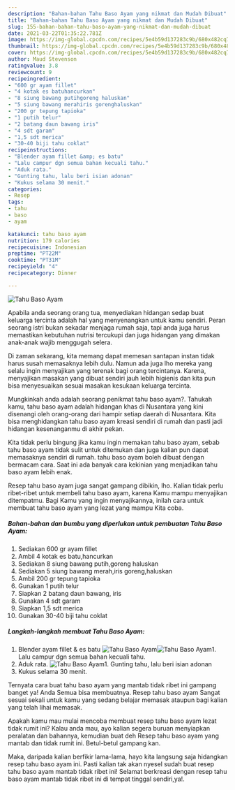 ```yaml
---
description: "Bahan-bahan Tahu Baso Ayam yang nikmat dan Mudah Dibuat"
title: "Bahan-bahan Tahu Baso Ayam yang nikmat dan Mudah Dibuat"
slug: 155-bahan-bahan-tahu-baso-ayam-yang-nikmat-dan-mudah-dibuat
date: 2021-03-22T01:35:22.781Z
image: https://img-global.cpcdn.com/recipes/5e4b59d137283c9b/680x482cq70/tahu-baso-ayam-foto-resep-utama.jpg
thumbnail: https://img-global.cpcdn.com/recipes/5e4b59d137283c9b/680x482cq70/tahu-baso-ayam-foto-resep-utama.jpg
cover: https://img-global.cpcdn.com/recipes/5e4b59d137283c9b/680x482cq70/tahu-baso-ayam-foto-resep-utama.jpg
author: Maud Stevenson
ratingvalue: 3.8
reviewcount: 9
recipeingredient:
- "600 gr ayam fillet"
- "4 kotak es batuhancurkan"
- "8 siung bawang putihgoreng haluskan"
- "5 siung bawang merahiris gorenghaluskan"
- "200 gr tepung tapioka"
- "1 putih telur"
- "2 batang daun bawang iris"
- "4 sdt garam"
- "1,5 sdt merica"
- "30-40 biji tahu coklat"
recipeinstructions:
- "Blender ayam fillet &amp; es batu"
- "Lalu campur dgn semua bahan kecuali tahu."
- "Aduk rata."
- "Gunting tahu, lalu beri isian adonan"
- "Kukus selama 30 menit."
categories:
- Resep
tags:
- tahu
- baso
- ayam

katakunci: tahu baso ayam 
nutrition: 179 calories
recipecuisine: Indonesian
preptime: "PT22M"
cooktime: "PT31M"
recipeyield: "4"
recipecategory: Dinner

---
```



![Tahu Baso Ayam](https://img-global.cpcdn.com/recipes/5e4b59d137283c9b/680x482cq70/tahu-baso-ayam-foto-resep-utama.jpg)

Apabila anda seorang orang tua, menyediakan hidangan sedap buat keluarga tercinta adalah hal yang menyenangkan untuk kamu sendiri. Peran seorang istri bukan sekadar menjaga rumah saja, tapi anda juga harus memastikan kebutuhan nutrisi tercukupi dan juga hidangan yang dimakan anak-anak wajib menggugah selera.

Di zaman  sekarang, kita memang dapat memesan santapan instan tidak harus susah memasaknya lebih dulu. Namun ada juga lho mereka yang selalu ingin menyajikan yang terenak bagi orang tercintanya. Karena, menyajikan masakan yang dibuat sendiri jauh lebih higienis dan kita pun bisa menyesuaikan sesuai masakan kesukaan keluarga tercinta. 



Mungkinkah anda adalah seorang penikmat tahu baso ayam?. Tahukah kamu, tahu baso ayam adalah hidangan khas di Nusantara yang kini disenangi oleh orang-orang dari hampir setiap daerah di Nusantara. Kita bisa menghidangkan tahu baso ayam kreasi sendiri di rumah dan pasti jadi hidangan kesenanganmu di akhir pekan.

Kita tidak perlu bingung jika kamu ingin memakan tahu baso ayam, sebab tahu baso ayam tidak sulit untuk ditemukan dan juga kalian pun dapat memasaknya sendiri di rumah. tahu baso ayam boleh dibuat dengan bermacam cara. Saat ini ada banyak cara kekinian yang menjadikan tahu baso ayam lebih enak.

Resep tahu baso ayam juga sangat gampang dibikin, lho. Kalian tidak perlu ribet-ribet untuk membeli tahu baso ayam, karena Kamu mampu menyajikan ditempatmu. Bagi Kamu yang ingin menyajikannya, inilah cara untuk membuat tahu baso ayam yang lezat yang mampu Kita coba.

<!--inarticleads1-->

##### Bahan-bahan dan bumbu yang diperlukan untuk pembuatan Tahu Baso Ayam:

1. Sediakan 600 gr ayam fillet
1. Ambil 4 kotak es batu,hancurkan
1. Sediakan 8 siung bawang putih,goreng haluskan
1. Sediakan 5 siung bawang merah,iris goreng,haluskan
1. Ambil 200 gr tepung tapioka
1. Gunakan 1 putih telur
1. Siapkan 2 batang daun bawang, iris
1. Gunakan 4 sdt garam
1. Siapkan 1,5 sdt merica
1. Gunakan 30-40 biji tahu coklat




<!--inarticleads2-->

##### Langkah-langkah membuat Tahu Baso Ayam:

1. Blender ayam fillet &amp; es batu
<img src="https://img-global.cpcdn.com/steps/4f27be8a67ab3069/160x128cq70/tahu-baso-ayam-langkah-memasak-1-foto.jpg" alt="Tahu Baso Ayam"><img src="https://img-global.cpcdn.com/steps/7bd9d856ca11accf/160x128cq70/tahu-baso-ayam-langkah-memasak-1-foto.jpg" alt="Tahu Baso Ayam">1. Lalu campur dgn semua bahan kecuali tahu.
1. Aduk rata.
<img src="//assets-global.cpcdn.com/assets/icons/button_play-2c75c40dde080a61004c1f40b05d8f140eaff45d7e9e6481dc71c63d2e7c4909.png" alt="Tahu Baso Ayam">1. Gunting tahu, lalu beri isian adonan
1. Kukus selama 30 menit.




Ternyata cara buat tahu baso ayam yang mantab tidak ribet ini gampang banget ya! Anda Semua bisa membuatnya. Resep tahu baso ayam Sangat sesuai sekali untuk kamu yang sedang belajar memasak ataupun bagi kalian yang telah lihai memasak.

Apakah kamu mau mulai mencoba membuat resep tahu baso ayam lezat tidak rumit ini? Kalau anda mau, ayo kalian segera buruan menyiapkan peralatan dan bahannya, kemudian buat deh Resep tahu baso ayam yang mantab dan tidak rumit ini. Betul-betul gampang kan. 

Maka, daripada kalian berfikir lama-lama, hayo kita langsung saja hidangkan resep tahu baso ayam ini. Pasti kalian tak akan nyesel sudah buat resep tahu baso ayam mantab tidak ribet ini! Selamat berkreasi dengan resep tahu baso ayam mantab tidak ribet ini di tempat tinggal sendiri,ya!.

